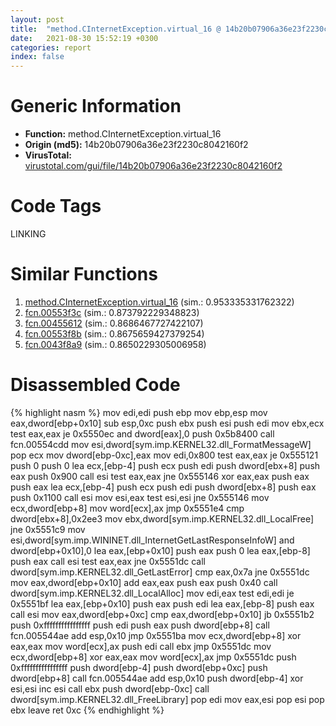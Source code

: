 ```yaml
---
layout: post
title:  "method.CInternetException.virtual_16 @ 14b20b07906a36e23f2230c8042160f2"
date:   2021-08-30 15:52:19 +0300
categories: report
index: false
---
```


# Generic Information
- **Function:** method.CInternetException.virtual\_16
- **Origin (md5):** 14b20b07906a36e23f2230c8042160f2
- **VirusTotal:** [virustotal.com/gui/file/14b20b07906a36e23f2230c8042160f2][virustotal_ref]

# Code Tags
<span class="tag" id="LINKING">LINKING</span>


# Similar Functions

1. [method.CInternetException.virtual\_16][similar_1_ref] (sim.: 0.953335331762322)
2. [fcn.00553f3c][similar_2_ref] (sim.: 0.873792229348823)
3. [fcn.00455612][similar_3_ref] (sim.: 0.8686467727422107)
4. [fcn.00553f8b][similar_4_ref] (sim.: 0.8675659427379254)
5. [fcn.0043f8a9][similar_5_ref] (sim.: 0.8650229305006958)


# Disassembled Code

{% highlight nasm %}
mov edi,edi
push ebp
mov ebp,esp
mov eax,dword[ebp+0x10]
sub esp,0xc
push ebx
push esi
push edi
mov ebx,ecx
test eax,eax
je 0x5550ec
and dword[eax],0
push 0x5b8400
call fcn.00554cdd
mov esi,dword[sym.imp.KERNEL32.dll_FormatMessageW]
pop ecx
mov dword[ebp-0xc],eax
mov edi,0x800
test eax,eax
je 0x555121
push 0
push 0
lea ecx,[ebp-4]
push ecx
push edi
push dword[ebx+8]
push eax
push 0x900
call esi
test eax,eax
jne 0x555146
xor eax,eax
push eax
push eax
lea ecx,[ebp-4]
push ecx
push edi
push dword[ebx+8]
push eax
push 0x1100
call esi
mov esi,eax
test esi,esi
jne 0x555146
mov ecx,dword[ebp+8]
mov word[ecx],ax
jmp 0x5551e4
cmp dword[ebx+8],0x2ee3
mov ebx,dword[sym.imp.KERNEL32.dll_LocalFree]
jne 0x5551c9
mov esi,dword[sym.imp.WININET.dll_InternetGetLastResponseInfoW]
and dword[ebp+0x10],0
lea eax,[ebp+0x10]
push eax
push 0
lea eax,[ebp-8]
push eax
call esi
test eax,eax
jne 0x5551dc
call dword[sym.imp.KERNEL32.dll_GetLastError]
cmp eax,0x7a
jne 0x5551dc
mov eax,dword[ebp+0x10]
add eax,eax
push eax
push 0x40
call dword[sym.imp.KERNEL32.dll_LocalAlloc]
mov edi,eax
test edi,edi
je 0x5551bf
lea eax,[ebp+0x10]
push eax
push edi
lea eax,[ebp-8]
push eax
call esi
mov eax,dword[ebp+0xc]
cmp eax,dword[ebp+0x10]
jb 0x5551b2
push 0xffffffffffffffff
push edi
push eax
push dword[ebp+8]
call fcn.005544ae
add esp,0x10
jmp 0x5551ba
mov ecx,dword[ebp+8]
xor eax,eax
mov word[ecx],ax
push edi
call ebx
jmp 0x5551dc
mov ecx,dword[ebp+8]
xor eax,eax
mov word[ecx],ax
jmp 0x5551dc
push 0xffffffffffffffff
push dword[ebp-4]
push dword[ebp+0xc]
push dword[ebp+8]
call fcn.005544ae
add esp,0x10
push dword[ebp-4]
xor esi,esi
inc esi
call ebx
push dword[ebp-0xc]
call dword[sym.imp.KERNEL32.dll_FreeLibrary]
pop edi
mov eax,esi
pop esi
pop ebx
leave 
ret 0xc
{% endhighlight %}


[similar_1_ref]: /report/method.CInternetException.virtual_16@c60344b51fa39a329b92557d24ff7670
[similar_2_ref]: /report/fcn.00553f3c@c60344b51fa39a329b92557d24ff7670
[similar_3_ref]: /report/fcn.00455612@be7fba7cc724acf4ae2900d99e0fc9c3
[similar_4_ref]: /report/fcn.00553f8b@14b20b07906a36e23f2230c8042160f2
[similar_5_ref]: /report/fcn.0043f8a9@c3466bab32f3a73706b87b6042748ed4
[virustotal_ref]: https://www.virustotal.com/gui/file/14b20b07906a36e23f2230c8042160f2